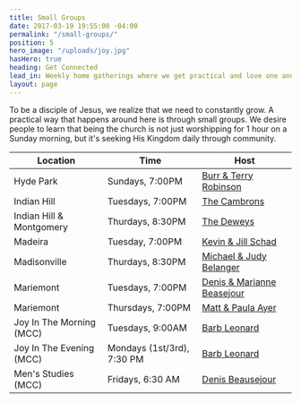 ```yaml
---
title: Small Groups
date: 2017-03-19 19:55:00 -04:00
permalink: "/small-groups/"
position: 5
hero_image: "/uploads/joy.jpg"
hasHero: true
heading: Get Connected
lead_in: Weekly home gatherings where we get practical and love one another.
layout: page
---
```


To be a disciple of Jesus, we realize that we need to constantly grow. A practical way that happens around here is through small groups. We desire people to learn that being the church is not just worshipping for 1 hour on a Sunday morning, but it's seeking His Kingdom daily through community.

| Location                     | Time                 | Host                                              |
| ---------------------------  | -------------------- | --------------------------------------------------|
| Hyde Park                    | Sundays, 7:00PM      | [Burr &amp; Terry Robinson](mailto:burr.robin.com)|
| Indian Hill                  | Tuesdays, 7:00PM     | [The Cambrons](mailto:)                           |
| Indian Hill &amp; Montgomery | Thurdays, 8:30PM     | [The Deweys](mailto:)                             |
| Madeira                      | Tuesday, 7:00PM      | [Kevin &amp; Jill Schad](mailto:)                 |
| Madisonville                 | Thurdays, 8:30PM     | [Michael &amp; Judy Belanger](mailto:)            |
| Mariemont                    | Tuesdays, 7:00PM     | [Denis &amp; Marianne Beasejour](mailto:)
| Mariemont                    | Thursdays, 7:00PM    | [Matt &amp; Paula Ayer](mailto:)                  |
| Joy In The Morning (MCC)     | Tuesdays, 9:00AM     | [Barb Leonard](mailto:)                           |
| Joy In The Evening (MCC)     | Mondays (1st/3rd), 7:30 PM  | [Barb Leonard](mailto:)                    |
| Men's Studies (MCC)          | Fridays, 6:30 AM     | [Denis Beausejour](mailto:)                       |
